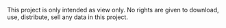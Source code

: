 This project is only intended as view only.
No rights are given to download, use, distribute, sell any data in this project.